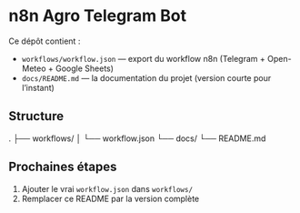 # n8n Agro Telegram Bot

Ce dépôt contient :
- `workflows/workflow.json` — export du workflow n8n (Telegram + Open-Meteo + Google Sheets)
- `docs/README.md` — la documentation du projet (version courte pour l’instant)

## Structure
.
├── workflows/
│   └── workflow.json
└── docs/
    └── README.md

## Prochaines étapes
1) Ajouter le vrai `workflow.json` dans `workflows/`
2) Remplacer ce README par la version complète
